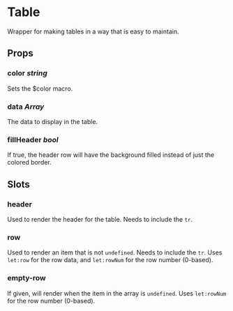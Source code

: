 # Table
Wrapper for making tables in a way that is easy to maintain.

## Props

### color _string_
Sets the $color macro.

### data _Array_
The data to display in the table.

### fillHeader _bool_
If true, the header row will have the background filled instead of just the
colored border.

## Slots

### header
Used to render the header for the table. Needs to include the `tr`.

### row
Used to render an item that is not `undefined`. Needs to include the `tr`. Uses
`let:row` for the row data, and `let:rowNum` for the row number (0-based).

### empty-row
If given, will render when the item in the array is `undefined`. Uses
`let:rowNum` for the row number (0-based).
